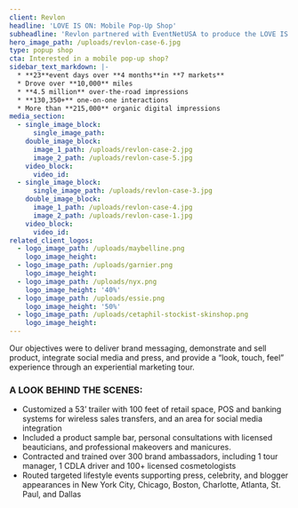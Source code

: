 ```yaml
---
client: Revlon
headline: 'LOVE IS ON: Mobile Pop-Up Shop'
subheadline: 'Revlon partnered with EventNetUSA to produce the LOVE IS ON Pop-up Shop, a tractor trailer retrofitted into a beauty store on wheels.'
hero_image_path: /uploads/revlon-case-6.jpg
type: popup shop
cta: Interested in a mobile pop-up shop?
sidebar_text_markdown: |-
  * **23**event days over **4 months**in **7 markets**
  * Drove over **10,000** miles
  * **4.5 million** over-the-road impressions
  * **130,350+** one-on-one interactions
  * More than **215,000** organic digital impressions
media_section:
  - single_image_block:
      single_image_path:
    double_image_block:
      image_1_path: /uploads/revlon-case-2.jpg
      image_2_path: /uploads/revlon-case-5.jpg
    video_block:
      video_id:
  - single_image_block:
      single_image_path: /uploads/revlon-case-3.jpg
    double_image_block:
      image_1_path: /uploads/revlon-case-4.jpg
      image_2_path: /uploads/revlon-case-1.jpg
    video_block:
      video_id:
related_client_logos:
  - logo_image_path: /uploads/maybelline.png
    logo_image_height:
  - logo_image_path: /uploads/garnier.png
    logo_image_height:
  - logo_image_path: /uploads/nyx.png
    logo_image_height: '40%'
  - logo_image_path: /uploads/essie.png
    logo_image_height: '50%'
  - logo_image_path: /uploads/cetaphil-stockist-skinshop.png
    logo_image_height:
---
```



Our objectives were to deliver brand messaging, demonstrate and sell product, integrate social media and press, and provide a “look, touch, feel” experience through an experiential marketing tour.

### **A LOOK BEHIND THE SCENES:**

* Customized a 53’ trailer with 100 feet of retail space, POS and banking systems for wireless sales transfers, and an area for social media integration
* Included a product sample bar, personal consultations with licensed beauticians, and professional makeovers and manicures.
* Contracted and trained over 300 brand ambassadors, including 1 tour manager, 1 CDLA driver and 100+ licensed cosmetologists
* Routed targeted lifestyle events supporting press, celebrity, and blogger appearances in New York City, Chicago, Boston, Charlotte, Atlanta, St. Paul, and Dallas